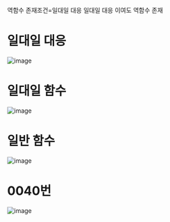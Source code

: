 역함수 존재조건=일대일 대응
일대일 대응 이여도 역함수 존재
# 일대일 대응
![image](https://github.com/creepereye1204/TIL/assets/112455232/006564b4-3575-414f-af13-1ae6667db1d4)
# 일대일 함수
![image](https://github.com/creepereye1204/TIL/assets/112455232/da372d04-90e3-4625-94f0-8fd558cdb1be)
# 일반 함수
![image](https://github.com/creepereye1204/TIL/assets/112455232/4f59f85e-1039-44f3-8cbc-86c85b8c0900)

# 0040번
![image](https://github.com/creepereye1204/TIL/assets/112455232/969e2488-c2f5-48c0-9833-f8851e1cf4e1)
